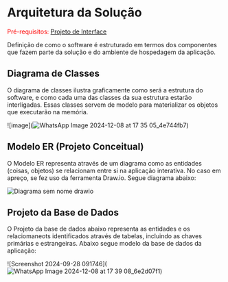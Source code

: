 # Arquitetura da Solução

<span style="color:red">Pré-requisitos: <a href="3-Projeto de Interface.md"> Projeto de Interface</a></span>

Definição de como o software é estruturado em termos dos componentes que fazem parte da solução e do ambiente de hospedagem da aplicação.

## Diagrama de Classes

O diagrama de classes ilustra graficamente como será a estrutura do software, e como cada uma das classes da sua estrutura estarão interligadas. Essas classes servem de modelo para materializar os objetos que executarão na memória.

![image](![WhatsApp Image 2024-12-08 at 17 35 05_4e744fb7](https://github.com/user-attachments/assets/10b064c9-c908-4dcc-bcc5-df6fc73190f7))

## Modelo ER (Projeto Conceitual)

O Modelo ER representa através de um diagrama como as entidades (coisas, objetos) se relacionam entre si na aplicação interativa.
No caso em apreço, se fez uso da ferramenta Draw.io. Segue diagrama abaixo:

![Diagrama sem nome drawio](https://github.com/user-attachments/assets/3f0e5a9a-1d0c-4693-8ecc-4e82938a7aab)



## Projeto da Base de Dados
O Projeto da base de dados abaixo representa as entidades e os relaciomaneots identificados através de tabelas, incluindo as chaves primárias e estrangeiras. 
Abaixo segue modelo da base de dados da aplicação: 

![Screenshot 2024-09-28 091746](![WhatsApp Image 2024-12-08 at 17 39 08_6e2d07f1](https://github.com/user-attachments/assets/2d943640-5ae6-4b94-9f49-2b87ad6a89f1))
